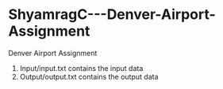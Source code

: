 # ShyamragC---Denver-Airport-Assignment
Denver Airport Assignment

1. Input/input.txt contains the input data
2. Output/output.txt contains the output data
